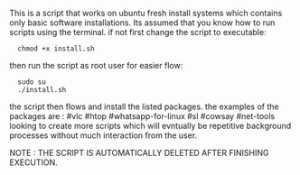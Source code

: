 This is a script that works on ubuntu fresh 
install systems which contains
only basic software installations.
Its assumed that you know how to run scripts using the terminal.
if not first change the script to executable:

      chmod +x install.sh

then run the script as root user for easier flow:

      sudo su
      ./install.sh
the script then flows and install the listed packages.
the examples of the packages are :
      #vlc
      #htop
      #whatsapp-for-linux
      #sl
      #cowsay
      #net-tools
looking to create more scripts which will evntually be repetitive background processes 
without much interaction from the user.


NOTE : THE SCRIPT IS AUTOMATICALLY DELETED AFTER FINISHING EXECUTION.
